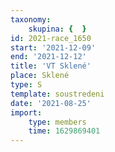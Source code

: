 ```yaml
---
taxonomy:
    skupina: {  }
id: 2021-race_1650
start: '2021-12-09'
end: '2021-12-12'
title: 'VT Sklené'
place: Sklené
type: S
template: soustredeni
date: '2021-08-25'
import:
    type: members
    time: 1629869401
---
```


